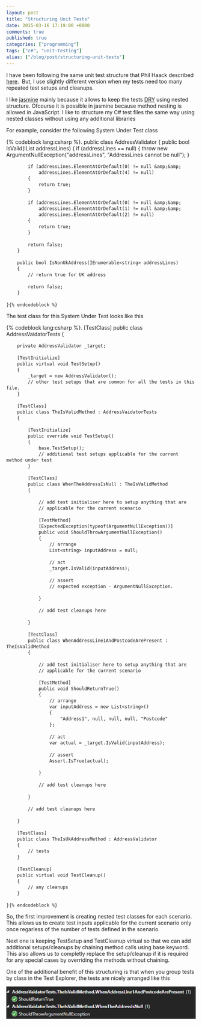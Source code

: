 ```yaml
---
layout: post
title: "Structuring Unit Tests"
date: 2015-03-16 17:19:00 +0000
comments: true
published: true
categories: ["programming"]
tags: ["c#", "unit-testing"]
alias: ["/blog/post/structuring-unit-tests"]
---
```


<p>I have been following the same unit test structure that Phil Haack described <a href="http://haacked.com/archive/2012/01/02/structuring-unit-tests.aspx/" target="_blank">here</a>. &nbsp;But, I use slightly different version when my tests need too many repeated test setups and cleanups.&nbsp;</p><!-- more -->
<p>I like <a href="http://jasmine.github.io/" target="_blank">jasmine</a>&nbsp;mainly because it allows to keep the tests <a href="http://en.wikipedia.org/wiki/Don%27t_repeat_yourself" target="_blank">DRY</a>&nbsp;using nested structure. Ofcourse it is possible in jasmine because method nesting is allowed in JavaScript. I like to structure my C# test files the same way using nested classes&nbsp;without using any additional libraries</p>
<p>For example, consider the following System Under Test class</p>
{% codeblock lang:csharp %}.
    public class AddressValidator
    {
        public bool IsValid(IList<string> addressLines)
        {
            if (addressLines == null)
            {
                throw new ArgumentNullException("addressLines",
                                                "AddressLines cannot be null");
            }

            if (addressLines.ElementAtOrDefault(0) != null &amp;&amp; 
                addressLines.ElementAtOrDefault(4) != null)
            {
                return true;
            }

            if (addressLines.ElementAtOrDefault(0) != null &amp;&amp;
                addressLines.ElementAtOrDefault(1) != null &amp;&amp;
                addressLines.ElementAtOrDefault(2) != null)
            {
                return true;
            }

            return false;
        }

        public bool IsNonUkAddress(IEnumerable<string> addressLines)
        {
            // return true for UK address
            
            return false;
        }
        
    }{% endcodeblock %}
<p>The test class for this System Under Test looks like this</p>
{% codeblock lang:csharp %}.
    [TestClass]
    public class AddressVaidatorTests
    {

        private AddressValidator _target;

        [TestInitialize]
        public virtual void TestSetup()
        {
            _target = new AddressValidator();
            // other test setups that are common for all the tests in this file.
        }

        [TestClass]
        public class TheIsValidMethod : AddressVaidatorTests
        {

            [TestInitialize]
            public override void TestSetup()
            {
                base.TestSetup();
                // additional test setups applicable for the current method under test
            }

            [TestClass]
            public class WhenTheAddressIsNull : TheIsValidMethod
            {

                // add test initialiser here to setup anything that are 
                // applicable for the current scenario

                [TestMethod]
                [ExpectedException(typeof(ArgumentNullException))]
                public void ShouldThrowArgumentNullException()
                {
                    // arrange
                    List<string> inputAddress = null;

                    // act
                    _target.IsValid(inputAddress);

                    // assert
                    // expected exception - ArgumentNullException.

                }

                // add test cleanups here

            }

            [TestClass]
            public class WhenAddressLine1AndPostcodeArePresent : TheIsValidMethod
            {

                // add test initialiser here to setup anything that are 
                // applicable for the current scenario

                [TestMethod]
                public void ShouldReturnTrue()
                {
                    // arrange
                    var inputAddress = new List<string>()
                    {
                        "Address1", null, null, null, "Postcode"
                    };

                    // act
                    var actual = _target.IsValid(inputAddress);

                    // assert
                    Assert.IsTrue(actual);

                }

                // add test cleanups here

            }

            // add test cleanups here

        }

        [TestClass]
        public class TheIsUkAddressMethod : AddressValidator
        {
            // tests
        }

        [TestCleanup]
        public virtual void TestCleanup()
        {
            // any cleanups
        }

    }{% endcodeblock %}
<p>So, the first improvement is creating nested test classes for each scenario. This allows us&nbsp;to create test inputs applicable for the current scenario only once regarless of the number of tests defined in the scenario.&nbsp;</p>
<p>Next one is keeping TestSetup and TestCleanup virtual so that we can add additional setups/cleanups by chaining method calls using base keyword. This also allows us to completly replace the setup/cleanup if it is required for any special cases by overriding the methods without chaining.&nbsp;</p>
<p>One of the additional benefit of this structuring is that when you group tests by class in the Test Explorer, the tests are nicely arranged&nbsp;like this</p>
<p><img src="/files/2015/03/Capture1.PNG" alt="" /></p>
<p>&nbsp;</p>
